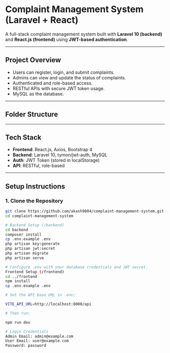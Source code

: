 # Complaint Management System (Laravel + React)

A full-stack complaint management system built with **Laravel 10 (backend)** and **React.js (frontend)** using **JWT-based authentication**.

---

## Project Overview

- Users can register, login, and submit complaints.
- Admins can view and update the status of complaints.
- Authenticated and role-based access.
- RESTful APIs with secure JWT token usage.
- MySQL as the database.

---

## Folder Structure


---

## Tech Stack

- **Frontend**: React.js, Axios, Bootstrap 4
- **Backend**: Laravel 10, tymon/jwt-auth, MySQL
- **Auth**: JWT Token (stored in localStorage)
- **API**: RESTful, role-based

---

## Setup Instructions

### 1. Clone the Repository

```bash
git clone https://github.com/akash9804/complaint-management-system.git
cd complaint-management-system

# Backend Setup (/backend)
cd backend
composer install
cp .env.example .env
php artisan key:generate
php artisan jwt:secret
php artisan migrate
php artisan serve

# Configure .env with your database credentials and JWT secret.
Frontend Setup (/frontend)
cd ../frontend
npm install
cp .env.example .env

# Set the API base URL in .env:

VITE_API_URL=http://localhost:8000/api

# Then run:

npm run dev

# Login Credentials
Admin Email: admin@example.com
User Email: user@example.com
Password: password

